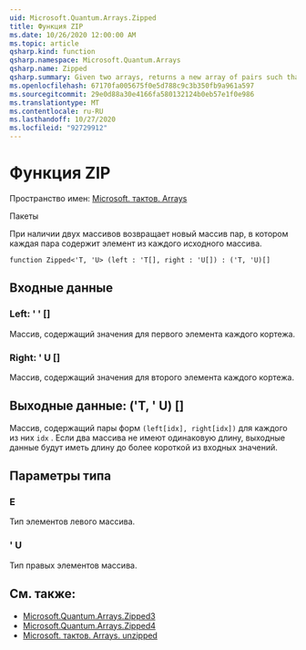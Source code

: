 ```yaml
---
uid: Microsoft.Quantum.Arrays.Zipped
title: Функция ZIP
ms.date: 10/26/2020 12:00:00 AM
ms.topic: article
qsharp.kind: function
qsharp.namespace: Microsoft.Quantum.Arrays
qsharp.name: Zipped
qsharp.summary: Given two arrays, returns a new array of pairs such that each pair contains an element from each original array.
ms.openlocfilehash: 67170fa005675f0e5d788c9c3b350fb9a961a597
ms.sourcegitcommit: 29e0d88a30e4166fa580132124b0eb57e1f0e986
ms.translationtype: MT
ms.contentlocale: ru-RU
ms.lasthandoff: 10/27/2020
ms.locfileid: "92729912"
---
```

# <a name="zipped-function"></a>Функция ZIP

Пространство имен: [Microsoft. тактов. Arrays](xref:Microsoft.Quantum.Arrays)

Пакеты [](https://nuget.org/packages/)


При наличии двух массивов возвращает новый массив пар, в котором каждая пара содержит элемент из каждого исходного массива.

```qsharp
function Zipped<'T, 'U> (left : 'T[], right : 'U[]) : ('T, 'U)[]
```


## <a name="input"></a>Входные данные

### <a name="left--t"></a>Left: ' ' []

Массив, содержащий значения для первого элемента каждого кортежа.


### <a name="right--u"></a>Right: ' U []

Массив, содержащий значения для второго элемента каждого кортежа.



## <a name="output--tu"></a>Выходные данные: ('T, ' U) []

Массив, содержащий пары форм `(left[idx], right[idx])` для каждого из них `idx` . Если два массива не имеют одинаковую длину, выходные данные будут иметь длину до более короткой из входных значений.

## <a name="type-parameters"></a>Параметры типа

### <a name="t"></a>Е

Тип элементов левого массива.
### <a name="u"></a>' U

Тип правых элементов массива.

## <a name="see-also"></a>См. также:

- [Microsoft.Quantum.Arrays.Zipped3](xref:Microsoft.Quantum.Arrays.Zipped3)
- [Microsoft.Quantum.Arrays.Zipped4](xref:Microsoft.Quantum.Arrays.Zipped4)
- [Microsoft. тактов. Arrays. unzipped](xref:Microsoft.Quantum.Arrays.Unzipped)